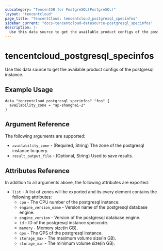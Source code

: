 ```yaml
---
subcategory: "TencentDB for PostgreSQL(PostgreSQL)"
layout: "tencentcloud"
page_title: "TencentCloud: tencentcloud_postgresql_specinfos"
sidebar_current: "docs-tencentcloud-datasource-postgresql_specinfos"
description: |-
  Use this data source to get the available product configs of the postgresql instance.
---
```


# tencentcloud_postgresql_specinfos

Use this data source to get the available product configs of the postgresql instance.

## Example Usage

```hcl
data "tencentcloud_postgresql_specinfos" "foo" {
  availability_zone = "ap-shanghai-2"
}
```

## Argument Reference

The following arguments are supported:

* `availability_zone` - (Required, String) The zone of the postgresql instance to query.
* `result_output_file` - (Optional, String) Used to save results.

## Attributes Reference

In addition to all arguments above, the following attributes are exported:

* `list` - A list of zones will be exported and its every element contains the following attributes:
  * `cpu` - The CPU number of the postgresql instance.
  * `engine_version_name` - Version name of the postgresql database engine.
  * `engine_version` - Version of the postgresql database engine.
  * `id` - ID of the postgresql instance speccode.
  * `memory` - Memory size(in GB).
  * `qps` - The QPS of the postgresql instance.
  * `storage_max` - The maximum volume size(in GB).
  * `storage_min` - The minimum volume size(in GB).


